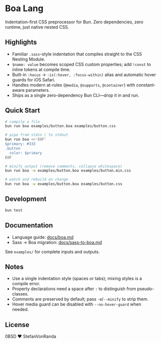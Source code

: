 # Boa Lang

Indentation-first CSS preprocessor for Bun. Zero dependencies, zero runtime, just native nested CSS.

## Highlights
- Familiar `.sass`-style indentation that compiles straight to the CSS Nesting Module.
- `$name: value` becomes scoped CSS custom properties; add `!const` to inline tokens at compile time.
- Built-in `:hocus` → `:is(:hover, :focus-within)` alias and automatic hover guards for iOS Safari.
- Handles modern at-rules (`@media`, `@supports`, `@container`) with constant-aware parameters.
- Ships as a single zero-dependency Bun CLI—drop it in and run.

## Quick Start
```sh
# compile a file
bun run boa examples/button.boa examples/button.css

# pipe from stdin / to stdout
bun run boa <<'EOF'
$primary: #333
.button
  color: $primary
EOF

# minify output (remove comments, collapse whitespace)
bun run boa -m examples/button.boa examples/button.min.css

# watch and rebuild on change
bun run boa -w examples/button.boa examples/button.css
```

## Development
```sh
bun test
```

## Documentation
- Language guide: [docs/boa.md](docs/boa.md)
- Sass → Boa migration: [docs/sass-to-boa.md](docs/sass-to-boa.md)

See `examples/` for complete inputs and outputs.

## Notes
- Use a single indentation style (spaces or tabs); mixing styles is a compile error.
- Property declarations need a space after `:` to distinguish from pseudo-classes.
- Comments are preserved by default; pass `-m`/`--minify` to strip them.
- Hover media guard can be disabled with `--no-hover-guard` when needed.

## License

0BSD ♥ StefanVonRanda
